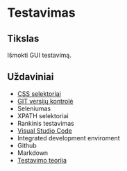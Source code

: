 # Testavimas
## Tikslas 

Išmokti GUI testavimą.

## Uždaviniai

- [CSS selektoriai](CSS-selectors.md)
- [GIT versijų kontrolė](git.md)
- Seleniumas
- XPATH selektoriai
- Rankinis testavimas
- [Visual Studio Code](visual-studio-code.md)
- Integrated development enviroment
- Github
- Markdown
- [Testavimo teorija](automatinis-testavimas.md)
